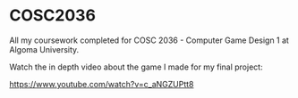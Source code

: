 # COSC2036
All my coursework completed for COSC 2036 - Computer Game Design 1 at Algoma University.

Watch the in depth video about the game I made for my final project:

https://www.youtube.com/watch?v=c_aNGZUPtt8
